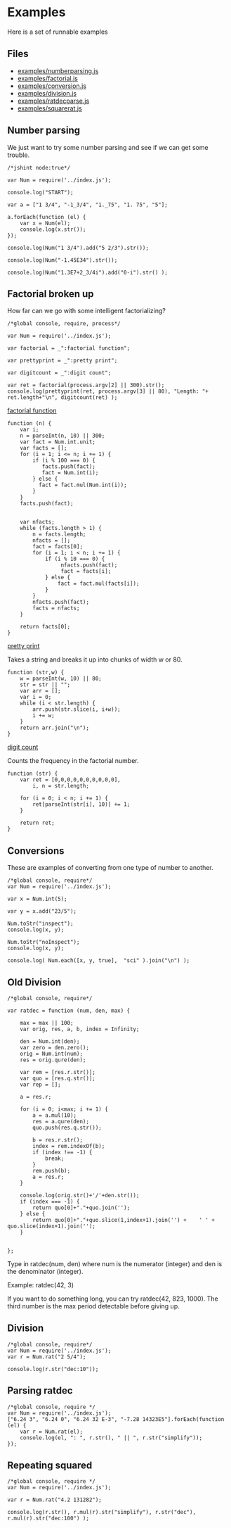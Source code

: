 # Examples

Here is a set of runnable examples


## Files

* [examples/numberparsing.js](#number-parsing "save: |jshint")
* [examples/factorial.js](#factorial-broken-up "save: | jshint")
* [examples/conversion.js](#conversions "save:|jshint")
* [examples/division.js](#division "save:|jshint")
* [examples/ratdecparse.js](#parsing-ratdec "save:|jshint")
* [examples/squarerat.js](#repeating-squared "save:|jshint")

## Number parsing

We just want to try some number parsing and see if we can get some trouble.

    /*jshint node:true*/

    var Num = require('../index.js');

    console.log("START");
    
    var a = ["1 3/4", "-1_3/4", "1._75", "1. 75", "5"];

    a.forEach(function (el) {
        var x = Num(el);
        console.log(x.str());    
    });

    console.log(Num("1 3/4").add("5 2/3").str());

    console.log(Num("-1.45E34").str());

    console.log(Num("1.3E7+2_3/4i").add("0-i").str() );



## Factorial broken up

How far can we go with some intelligent factorializing? 

    /*global console, require, process*/

    var Num = require('../index.js');

    var factorial = _":factorial function";

    var prettyprint = _":pretty print";

    var digitcount = _":digit count";

    var ret = factorial(process.argv[2] || 300).str();
    console.log(prettyprint(ret, process.argv[3] || 80), "Length: "+ ret.length+"\n", digitcount(ret) );

[factorial function]()

    function (n) {
        var i;
        n = parseInt(n, 10) || 300;
        var fact = Num.int.unit;
        var facts = [];
        for (i = 1; i <= n; i += 1) {
            if (i % 100 === 0) {
               facts.push(fact);
               fact = Num.int(i);
            } else {
              fact = fact.mul(Num.int(i));
            }
        }
        facts.push(fact);


        var nfacts;
        while (facts.length > 1) {
            n = facts.length;
            nfacts = [];
            fact = facts[0];
            for (i = 1; i < n; i += 1) {
                if (i % 10 === 0) {
                     nfacts.push(fact);
                     fact = facts[i];
                } else {
                    fact = fact.mul(facts[i]);
                }
            }
            nfacts.push(fact);
            facts = nfacts;
        }

        return facts[0];
    }

[pretty print]() 

Takes a string and breaks it up into chunks of width w or 80.

    function (str,w) {
        w = parseInt(w, 10) || 80; 
        str = str || "";
        var arr = [];
        var i = 0;
        while (i < str.length) {
            arr.push(str.slice(i, i+w));
            i += w;
        }
        return arr.join("\n");
    }


[digit count]()

Counts the frequency in the factorial number. 

    function (str) {
        var ret = [0,0,0,0,0,0,0,0,0,0],
            i, n = str.length;

        for (i = 0; i < n; i += 1) {
            ret[parseInt(str[i], 10)] += 1;
        }

        return ret;
    }


## Conversions

These are examples of converting from one type of number to another. 

    /*global console, require*/
    var Num = require('../index.js');

    var x = Num.int(5);

    var y = x.add("23/5");

    Num.toStr("inspect");
    console.log(x, y);

    Num.toStr("noInspect");
    console.log(x, y);

    console.log( Num.each([x, y, true],  "sci" ).join("\n") );


## Old Division

    /*global console, require*/
  
    var ratdec = function (num, den, max) {
  
        max = max || 100;
        var orig, res, a, b, index = Infinity;

        den = Num.int(den);
        var zero = den.zero();
        orig = Num.int(num);
        res = orig.qure(den);

        var rem = [res.r.str()];
        var quo = [res.q.str()];
        var rep = [];

        a = res.r;

        for (i = 0; i<max; i += 1) { 
            a = a.mul(10);
            res = a.qure(den);
            quo.push(res.q.str());

            b = res.r.str();
            index = rem.indexOf(b);
            if (index !== -1) {
                break;
            }
            rem.push(b);
            a = res.r;
        }

        console.log(orig.str()+'/'+den.str());
        if (index === -1) {
            return quo[0]+"."+quo.join('');
        } else {
            return quo[0]+"."+quo.slice(1,index+1).join('') +    ' ' +  quo.slice(index+1).join('');
        }
      
        
    };

Type in ratdec(num, den) where num is the numerator (integer) and den is the denominator (integer).

Example:  ratdec(42, 3)

If you want to do something long, you can try ratdec(42, 823, 1000). The third number is the max period detectable before giving up.

## Division

    /*global console, require*/
    var Num = require('../index.js');
    var r = Num.rat("2 5/4");

    console.log(r.str("dec:10"));


## Parsing ratdec

    /*global console, require */
    var Num = require('../index.js');
    ["6.24 3", "6.24 0", "6.24 32 E-3", "-7.28 14323E5"].forEach(function (el) {
        var r = Num.rat(el);
        console.log(el, ": ", r.str(), " || ", r.str("simplify"));
    });

## Repeating squared

    /*global console, require */
    var Num = require('../index.js');

    var r = Num.rat("4.2 131282");

    console.log(r.str(), r.mul(r).str("simplify"), r.str("dec"), r.mul(r).str("dec:100") );
